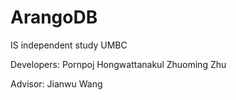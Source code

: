 # ArangoDB
IS independent study UMBC

Developers:
Pornpoj Hongwattanakul
Zhuoming Zhu

Advisor:
Jianwu Wang
